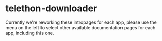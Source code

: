 # telethon-downloader

Currently we're reworking these intropages for each app, please use the menu on the left to select other available documentation pages for each app, including this one.
